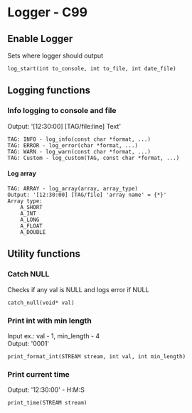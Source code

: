 # Logger - C99
## Enable Logger
Sets where logger should output
```
log_start(int to_console, int to_file, int date_file)
```
## Logging functions
### Info logging to console and file
Output: '[12:30:00] [TAG/file:line] Text'
```
TAG: INFO - log_info(const char *format, ...)
TAG: ERROR - log_error(char *format, ...)
TAG: WARN - log_warn(const char *format, ...)
TAG: Custom - log_custom(TAG, const char *format, ...)
```
#### Log array
```
TAG: ARRAY - log_array(array, array_type)
Output: '[12:30:00] [TAG/file] 'array name' = {*}'
Array type:
    A_SHORT
    A_INT
    A_LONG
    A_FLOAT
    A_DOUBLE
```
## Utility functions
### Catch NULL
Checks if any val is NULL and logs error if NULL
```
catch_null(void* val)
```
### Print int with min length
Input ex.: val - 1, min_length - 4\
Output: '0001'
```
print_format_int(STREAM stream, int val, int min_length)
```
### Print current time
Output: '12:30:00' - H:M:S
```
print_time(STREAM stream)
```